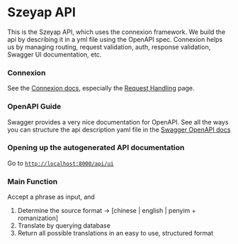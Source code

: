 # Szeyap API

This is the Szeyap API, which uses the connexion framework. We build the api by describing it in a yml file using the OpenAPI spec. Connexion helps us by managing routing, request validation, auth, response validation, Swagger UI documentation, etc.

### Connexion
See the [Connexion docs](https://connexion.readthedocs.io/en/latest/quickstart.html), especially the [Request Handling](https://connexion.readthedocs.io/en/latest/request.html) page.

### OpenAPI Guide
Swagger provides a very nice documentation for OpenAPI. See all the ways you can structure the api description yaml file in the [Swagger OpenAPI docs](https://swagger.io/docs/specification/about/)

### Opening up the autogenerated API documentation
Go to [`http://localhost:8000/api/ui`](http://localhost:8000/api/ui)

### Main Function
Accept a phrase as input, and
1. Determine the source format -> [chinese | english | penyim + romanization]
2. Translate by querying database 
3. Return all possible translations in an easy to use, structured format
